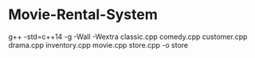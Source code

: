 # Movie-Rental-System
g++ -std=c++14 -g -Wall -Wextra classic.cpp comedy.cpp customer.cpp drama.cpp inventory.cpp movie.cpp store.cpp -o store

